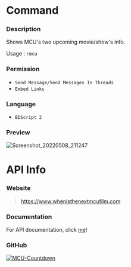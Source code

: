# Command

### Description

Shows MCU's two upcoming movie/show's info.

Usage : ` !mcu `

### Permission

- ` Send Message/Send Messages In Threads `
- ` Embed Links `

### Language

- ` BDScript 2 `

### Preview

![Screenshot_20220508_211247](https://user-images.githubusercontent.com/95774950/167315342-933311f9-ea7d-47d1-833c-d6625b994117.png)

# API Info
 
### Website

> https://www.whenisthenextmcufilm.com

### Documentation

For API documentation, click [me](https://github.com/DiljotSG/MCU-Countdown/blob/develop/docs/API.md)!

### GitHub

[![MCU-Countdown](https://github-readme-stats.vercel.app/api/pin/?username=DiljotSG&repo=MCU-Countdown&theme=dark&hide_border=true)](https://github.com/DiljotSG/MCU-Countdown)
